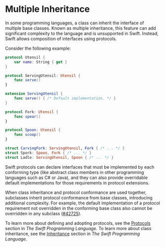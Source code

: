 # Multiple Inheritance

In some programming languages, a class can inherit the interface of multiple base classes. Known as multiple inheritance, this feature can add significant complexity to the language and is unsupported in Swift. Instead, Swift allows composition of interfaces using protocols.

Consider the following example:

```swift
protocol Utensil { 
    var name: String { get }
} 

protocol ServingUtensil: Utensil {
    func serve()
} 

extension ServingUtensil {
    func serve() { /* Default implementation. */ }
}

protocol Fork: Utensil {
    func spear()
}

protocol Spoon: Utensil {
    func scoop()
}

struct CarvingFork: ServingUtensil, Fork { /* ... */ }
struct Spork: Spoon, Fork { /* ... */ }
struct Ladle: ServingUtensil, Spoon { /* ... */ }
```

Swift protocols can declare interfaces that must be implemented by each conforming type (like abstract class members in other programming languages such as C# or Java), and they can also provide overridable default implementations for those requirements in protocol extensions.

When class inheritance and protocol conformance are used together, subclasses inherit protocol conformance from base classes, introducing additional complexity. For example, the default implementation of a protocol requirement not overridden in the conforming base class also cannot be overridden in any subclass ([#42725](https://github.com/apple/swift/issues/42725)).

To learn more about defining and adopting protocols, see the [Protocols](https://docs.swift.org/swift-book/LanguageGuide/Protocols.html) section in _The Swift Programming Language_. To learn more about class inheritance, see the [Inheritance](https://docs.swift.org/swift-book/LanguageGuide/Inheritance.html) section in _The Swift Programming Language_.
